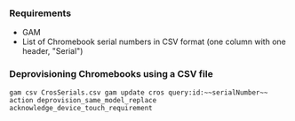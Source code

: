 ### Requirements

* GAM
* List of Chromebook serial numbers in CSV format (one column with one header, "Serial")

### Deprovisioning Chromebooks using a CSV file

`gam csv CrosSerials.csv gam update cros query:id:~~serialNumber~~ action deprovision_same_model_replace acknowledge_device_touch_requirement`
